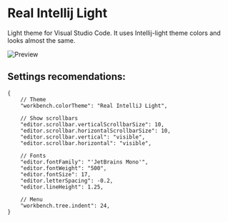 # Real Intellij Light

Light theme for Visual Studio Code. It uses Intellij-light theme colors and looks almost the same.

![Preview](https://raw.githubusercontent.com/avin/real-intellij-light/master/assets/preview.png)


## Settings recomendations:

```json5
{
    // Theme
    "workbench.colorTheme": "Real IntelliJ Light",
  
    // Show scrollbars
    "editor.scrollbar.verticalScrollbarSize": 10,
    "editor.scrollbar.horizontalScrollbarSize": 10,
    "editor.scrollbar.vertical": "visible",
    "editor.scrollbar.horizontal": "visible",

    // Fonts
    "editor.fontFamily": "'JetBrains Mono'",
    "editor.fontWeight": "500",
    "editor.fontSize": 17,
    "editor.letterSpacing": -0.2,
    "editor.lineHeight": 1.25,

    // Menu
    "workbench.tree.indent": 24,
}
```
